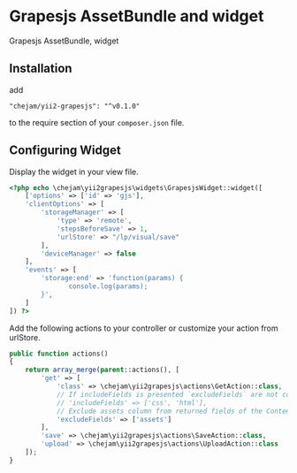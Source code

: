 Grapesjs AssetBundle and widget
================================
Grapesjs AssetBundle, widget

Installation
------------

add

```
"chejam/yii2-grapesjs": "^v0.1.0"
```

to the require section of your `composer.json` file.

Configuring Widget
------------------------

Display the widget in your view file.

```php
<?php echo \chejam\yii2grapesjs\widgets\GrapesjsWidget::widget([
    ['options' => ['id' => 'gjs'],
    'clientOptions' => [
        'storageManager' => [
            'type' => 'remote',
            'stepsBeforeSave' => 1,
            'urlStore' => "/lp/visual/save"
        ],
        'deviceManager' => false
    ],
    'events' => [
        'storage:end' => 'function(params) {
               console.log(params);
        }',
    ]
]) ?>
```

Add the following actions to your controller or customize your action from urlStore.

```php
public function actions()
{
    return array_merge(parent::actions(), [
        'get' => [
            'class' => \chejam\yii2grapesjs\actions\GetAction::class,
            // If includeFields is presented `excludeFields` are not considered
            // 'includeFields' => ['css', 'html'],
            // Exclude assets column from returned fields of the Content model
            'excludeFields' => ['assets']
        ],
        'save' => \chejam\yii2grapesjs\actions\SaveAction::class,
        'upload' => \chejam\yii2grapesjs\actions\UploadAction::class
    ]);
}
```

